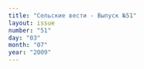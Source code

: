 ```yaml
---
title: "Сельские вести - Выпуск №51"
layout: issue
number: "51"
day: "03"
month: "07"
year: "2009"
---
```

